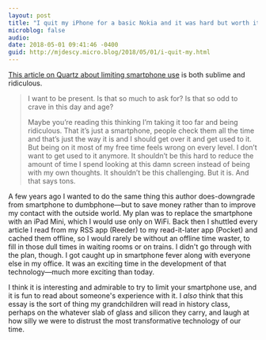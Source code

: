 ```yaml
---
layout: post
title: "I quit my iPhone for a basic Nokia and it was hard but worth it"
microblog: false
audio: 
date: 2018-05-01 09:41:46 -0400
guid: http://mjdescy.micro.blog/2018/05/01/i-quit-my.html
---
```

[This article on Quartz about limiting smartphone use](https://qz.com/1264704/at-first-life-without-a-smartphone-was-terrifying-then-it-was-beautiful/) is both sublime and ridiculous. 

> I want to be present. Is that so much to ask for? Is that so odd to crave in this day and age?
> 
> Maybe you’re reading this thinking I’m taking it too far and being ridiculous. That it’s just a smartphone, people check them all the time and that’s just the way it is and I should get over it and get used to it. But being on it most of my free time feels wrong on every level. I don’t want to get used to it anymore. It shouldn’t be this hard to reduce the amount of time I spend looking at this damn screen instead of being with my own thoughts. It shouldn’t be this challenging. But it is. And that says tons.

A few years ago I wanted to do the same thing this author does-downgrade from smartphone to dumbphone—but to save money rather than to improve my contact with the outside world. My plan was to replace the smartphone with an iPad Mini, which I would use only on WiFi. Back then I shuttled every article I read from my RSS app (Reeder) to my read-it-later app (Pocket) and cached them offline, so I would rarely be without an offline time waster, to fill in those dull times in waiting rooms or on trains. I didn't go through with the plan, though. I got caught up in smartphone fever along with everyone else in my office. It was an exciting time in the development of that technology—much more exciting than today.

I think it is interesting and admirable to try to limit your smartphone use, and it is fun to read about someone's experience with it. I _also_ think that this essay is the sort of thing my grandchildren will read in history class, perhaps on the whatever slab of glass and silicon they carry, and laugh at how silly we were to distrust the most transformative technology of our time.
